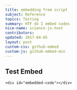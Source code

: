 ```yaml
---
title: embedding from script
subject: Reference
topics: Testing
summary: HTF do I embed codes
nice-name: science-js-test
contributors:
updated: 2017-04-05
layout: post
custom-css: github-embed
custom-js: github-embed-min
---
```




<body>
  <h2>Test Embed</h2>
  


    <div id="embedded-code"></div>
	
	
	

<script>
 githubEmbed('#embedded-code', {
    	"owner": "ccny-physics-sims",
        "repo": "science-library",
        "ref": "master/examples/rotating-wheel",
 
    	"embed": [{
    		"path": "sketch.js",
          "label": "thisisafile.js",
    	}]
    });
</script>
</body>